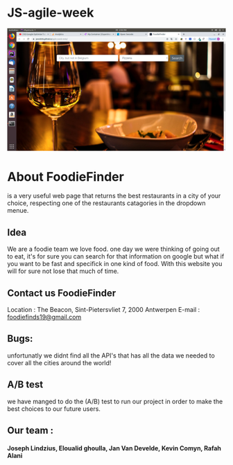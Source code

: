 # JS-agile-week

![](src/fodiefinder.png)

# About FoodieFinder
 is a very useful web page that returns the best restaurants in a city of your choice, respecting one of the restaurants catagories in the dropdown menue.

## Idea
We are a foodie team we love food. one day we were thinking of  going out to eat, it's for sure you can search for that information on google but what if you want to be fast and specifick in one kind of food. With this website you will for sure not lose that much of time.

## Contact us FoodieFinder 
Location : The Beacon, Sint-Pietersvliet 7, 2000 Antwerpen
E-mail : foodiefinds19@gmail.com

## Bugs: 
unfortunatly we didnt find all the API's that has all the data we needed to cover all the cities around the world!

## A/B test
we have manged to do the (A/B) test to run our project in order to  make the best choices to our future users.

## Our team : 
#### Joseph Lindzius, Eloualid ghoulla, Jan Van Develde, Kevin Comyn, Rafah Alani 
